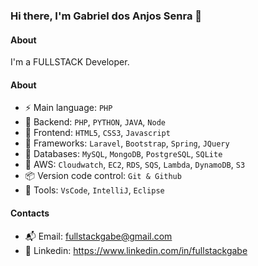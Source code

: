 ### Hi there, I'm Gabriel dos Anjos Senra 👋

#### About
I'm a FULLSTACK Developer.

#### About
- ⚡️ Main language: `PHP`
- 📡 Backend: `PHP`, `PYTHON`, `JAVA`, `Node`
- 🎉 Frontend: `HTML5`, `CSS3`, `Javascript`
- 🔌 Frameworks: `Laravel`, `Bootstrap`, `Spring`, `JQuery`
- 👑 Databases: `MySQL`, `MongoDB`, `PostgreSQL`, `SQLite`
- 👞 AWS: `Cloudwatch`, `EC2`, `RDS`, `SQS`, `Lambda`, `DynamoDB`, `S3`
- 📦️ Version code control: `Git & Github`
- 🔨 Tools: `VsCode`, `IntelliJ`, `Eclipse`

#### Contacts

- 📬 Email: fullstackgabe@gmail.com
- 👤 Linkedin: https://www.linkedin.com/in/fullstackgabe
